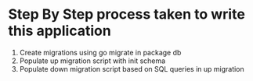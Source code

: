 # Step By Step process taken to write this application

1. Create migrations using go migrate in package db
2. Populate up migration script with init schema
3. Populate down migration script based on SQL queries in up migration